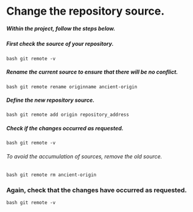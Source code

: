 # Change the repository source.

##### Within the project, follow the steps below.

##### First check the source of your repository.

`` bash
git remote -v
``

##### Rename the current source to ensure that there will be no conflict.

`` bash
git remote rename originname ancient-origin
``

##### Define the new repository source.

`` bash
git remote add origin repository_address
``

##### Check if the changes occurred as requested.

`` bash
git remote -v
``

###### To avoid the accumulation of sources, remove the old source.

`` bash
git remote rm ancient-origin
``

### Again, check that the changes have occurred as requested.

`` bash
git remote -v
``